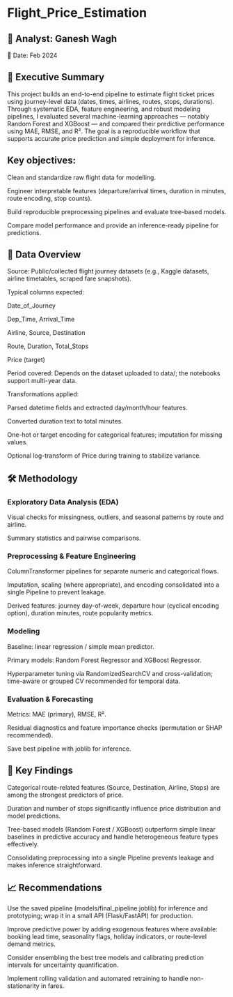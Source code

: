 # Flight_Price_Estimation
## 👤 Analyst: Ganesh Wagh
📅 Date: Feb 2024

## 📌 Executive Summary
This project builds an end-to-end pipeline to estimate flight ticket prices using journey-level data (dates, times, airlines, routes, stops, durations). Through systematic EDA, feature engineering, and robust modeling pipelines, I evaluated several machine-learning approaches — notably Random Forest and XGBoost — and compared their predictive performance using MAE, RMSE, and R². The goal is a reproducible workflow that supports accurate price prediction and simple deployment for inference.

## Key objectives:

Clean and standardize raw flight data for modelling.

Engineer interpretable features (departure/arrival times, duration in minutes, route encoding, stop counts).

Build reproducible preprocessing pipelines and evaluate tree-based models.

Compare model performance and provide an inference-ready pipeline for predictions.

## 📂 Data Overview
Source: Public/collected flight journey datasets (e.g., Kaggle datasets, airline timetables, scraped fare snapshots).

Typical columns expected:

Date_of_Journey

Dep_Time, Arrival_Time

Airline, Source, Destination

Route, Duration, Total_Stops

Price (target)

Period covered: Depends on the dataset uploaded to data/; the notebooks support multi-year data.

Transformations applied:

Parsed datetime fields and extracted day/month/hour features.

Converted duration text to total minutes.

One-hot or target encoding for categorical features; imputation for missing values.

Optional log-transform of Price during training to stabilize variance.

## 🛠 Methodology

### Exploratory Data Analysis (EDA)

Visual checks for missingness, outliers, and seasonal patterns by route and airline.

Summary statistics and pairwise comparisons.

### Preprocessing & Feature Engineering

ColumnTransformer pipelines for separate numeric and categorical flows.

Imputation, scaling (where appropriate), and encoding consolidated into a single Pipeline to prevent leakage.

Derived features: journey day-of-week, departure hour (cyclical encoding option), duration minutes, route popularity metrics.

### Modeling

Baseline: linear regression / simple mean predictor.

Primary models: Random Forest Regressor and XGBoost Regressor.

Hyperparameter tuning via RandomizedSearchCV and cross-validation; time-aware or grouped CV recommended for temporal data.

### Evaluation & Forecasting

Metrics: MAE (primary), RMSE, R².

Residual diagnostics and feature importance checks (permutation or SHAP recommended).

Save best pipeline with joblib for inference.

## 📑 Key Findings

Categorical route-related features (Source, Destination, Airline, Stops) are among the strongest predictors of price.

Duration and number of stops significantly influence price distribution and model predictions.

Tree-based models (Random Forest / XGBoost) outperform simple linear baselines in predictive accuracy and handle heterogeneous feature types effectively.

Consolidating preprocessing into a single Pipeline prevents leakage and makes inference straightforward.

## 📈 Recommendations

Use the saved pipeline (models/final_pipeline.joblib) for inference and prototyping; wrap it in a small API (Flask/FastAPI) for production.

Improve predictive power by adding exogenous features where available: booking lead time, seasonality flags, holiday indicators, or route-level demand metrics.

Consider ensembling the best tree models and calibrating prediction intervals for uncertainty quantification.

Implement rolling validation and automated retraining to handle non-stationarity in fares.
